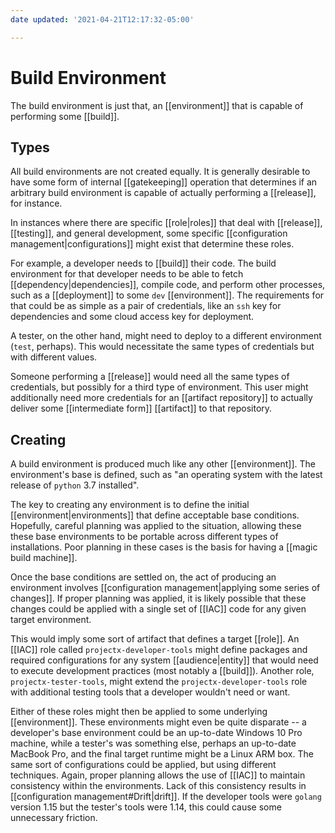 ```yaml
---
date updated: '2021-04-21T12:17:32-05:00'

---
```


# Build Environment

The build environment is just that, an [[environment]] that is capable of performing some [[build]].

## Types

All build environments are not created equally.  It is generally desirable to have some form of internal [[gatekeeping]] operation that determines if an arbitrary build environment is capable of actually performing a [[release]], for instance.

In instances where there are specific [[role|roles]] that deal with [[release]], [[testing]], and general development, some specific [[configuration management|configurations]] might exist that determine these roles.

For example, a developer needs to [[build]] their code.  The build environment for that developer needs to be able to fetch [[dependency|dependencies]], compile code, and perform other processes, such as a [[deployment]] to some `dev` [[environment]].  The requirements for that could be as simple as a pair of credentials, like an `ssh` key for dependencies and some cloud access key for deployment.

A tester, on the other hand, might need to deploy to a different environment (`test`, perhaps).  This would necessitate the same types of credentials but with different values.

Someone performing a [[release]] would need all the same types of credentials, but possibly for a third type of environment.  This user might additionally need more credentials for an [[artifact repository]] to actually deliver some [[intermediate form]] [[artifact]] to that repository.

## Creating

A build environment is produced much like any other [[environment]].  The environment's base is defined, such as "an operating system with the latest release of `python` 3.7 installed".

The key to creating any environment is to define the initial [[environment|environments]] that define acceptable base conditions.  Hopefully, careful planning was applied to the situation, allowing these these base environments to be portable across different types of installations.  Poor planning in these cases is the basis for having a [[magic build machine]].

Once the base conditions are settled on, the act of producing an environment involves [[configuration management|applying some series of changes]].  If proper planning was applied, it is likely possible that these changes could be applied with a single set of [[IAC]] code for any given target environment.

This would imply some sort of artifact that defines a target [[role]].  An [[IAC]] role called `projectx-developer-tools` might define packages and required configurations for any system [[audience|entity]] that would need to execute development practices (most notably a [[build]]).  Another role, `projectx-tester-tools`, might extend the `projectx-developer-tools` role with additional testing tools that a developer wouldn't need or want.

Either of these roles might then be applied to some underlying [[environment]].  These environments might even be quite disparate -- a developer's base environment could be an up-to-date Windows 10 Pro machine, while a tester's was something else, perhaps an up-to-date MacBook Pro, and the final target runtime might be a Linux ARM box.  The same sort of configurations could be applied, but using different techniques.  Again, proper planning allows the use of [[IAC]] to maintain consistency within the environments.  Lack of this consistency results in [[configuration management#Drift|drift]].  If the developer tools were `golang` version 1.15 but the tester's tools were 1.14, this could cause some unnecessary friction.
